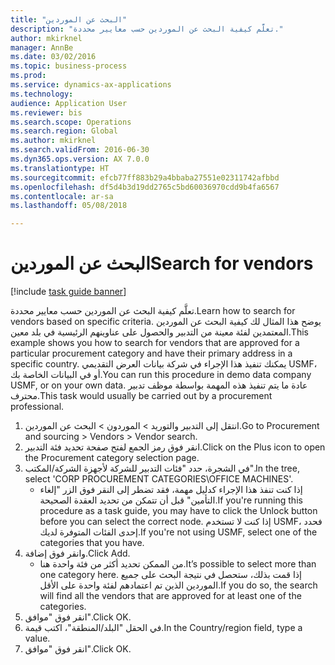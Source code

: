 ```yaml
--- 
title: "البحث عن الموردين"
description: "تعلَّم كيفية البحث عن الموردين حسب معايير محددة."
author: mkirknel
manager: AnnBe
ms.date: 03/02/2016
ms.topic: business-process
ms.prod: 
ms.service: dynamics-ax-applications
ms.technology: 
audience: Application User
ms.reviewer: bis
ms.search.scope: Operations
ms.search.region: Global
ms.author: mkirknel
ms.search.validFrom: 2016-06-30
ms.dyn365.ops.version: AX 7.0.0
ms.translationtype: HT
ms.sourcegitcommit: efcb77ff883b29a4bbaba27551e02311742afbbd
ms.openlocfilehash: df5d4b3d19dd2765c5bd60036970cdd9b4fa6567
ms.contentlocale: ar-sa
ms.lasthandoff: 05/08/2018

---
```

# <a name="search-for-vendors"></a><span data-ttu-id="11947-103">البحث عن الموردين</span><span class="sxs-lookup"><span data-stu-id="11947-103">Search for vendors</span></span>

[!include [task guide banner](../../includes/task-guide-banner.md)]

<span data-ttu-id="11947-104">تعلَّم كيفية البحث عن الموردين حسب معايير محددة.</span><span class="sxs-lookup"><span data-stu-id="11947-104">Learn how to search for vendors based on specific criteria.</span></span> <span data-ttu-id="11947-105">يوضح هذا المثال لك كيفية البحث عن الموردين المعتمدين لفئة معينة من التدبير والحصول على عناوينهم الرئيسية في بلد معين.</span><span class="sxs-lookup"><span data-stu-id="11947-105">This example shows you how to search for vendors that are approved for a particular procurement category and have their primary address in a specific country.</span></span> <span data-ttu-id="11947-106">يمكنك تنفيذ هذا الإجراء في شركة بيانات العرض التقديمي USMF، أو في البيانات الخاصة بك.</span><span class="sxs-lookup"><span data-stu-id="11947-106">You can run this procedure in demo data company USMF, or on your own data.</span></span> <span data-ttu-id="11947-107">عادة ما يتم تنفيذ هذه المهمة بواسطة موظف تدبير محترف.</span><span class="sxs-lookup"><span data-stu-id="11947-107">This task would usually be carried out by a procurement professional.</span></span>

1. <span data-ttu-id="11947-108">انتقل إلى التدبير والتوريد > الموردون > البحث عن الموردين.</span><span class="sxs-lookup"><span data-stu-id="11947-108">Go to Procurement and sourcing > Vendors > Vendor search.</span></span>
2. <span data-ttu-id="11947-109">انقر فوق رمز الجمع لفتح صفحة تحديد فئة التدبير.</span><span class="sxs-lookup"><span data-stu-id="11947-109">Click on the Plus icon to open the Procurement category selection page.</span></span>  
3. <span data-ttu-id="11947-110">في الشجرة، حدد "فئات التدبير للشركة لأجهزة الشركة/المكتب".</span><span class="sxs-lookup"><span data-stu-id="11947-110">In the tree, select 'CORP PROCUREMENT CATEGORIES\OFFICE MACHINES'.</span></span>
    * <span data-ttu-id="11947-111">إذا كنت تنفذ هذا الإجراء كدليل مهمة، فقد تضطر إلى النقر فوق الزر "إلغاء التأمين" قبل أن تتمكن من تحديد العقدة الصحيحة.</span><span class="sxs-lookup"><span data-stu-id="11947-111">If you're running this procedure as a task guide, you may have to click the Unlock button before you can select the correct node.</span></span> <span data-ttu-id="11947-112">إذا كنت لا تستخدم USMF، فحدد إحدى الفئات المتوفرة لديك.</span><span class="sxs-lookup"><span data-stu-id="11947-112">If you're not using USMF, select one of the categories that you have.</span></span>  
4. <span data-ttu-id="11947-113">وانقر فوق إضافة.</span><span class="sxs-lookup"><span data-stu-id="11947-113">Click Add.</span></span>
    * <span data-ttu-id="11947-114">من الممكن تحديد أكثر من فئة واحدة هنا.</span><span class="sxs-lookup"><span data-stu-id="11947-114">It’s possible to select more than one category here.</span></span> <span data-ttu-id="11947-115">إذا قمت بذلك، ستحصل في نتيجة البحث على جميع الموردين الذين تم اعتمادهم لفئة واحدة على الأقل.</span><span class="sxs-lookup"><span data-stu-id="11947-115">If you do so, the search will find all the vendors that are approved for at least one of the categories.</span></span>  
5. <span data-ttu-id="11947-116">انقر فوق "موافق".</span><span class="sxs-lookup"><span data-stu-id="11947-116">Click OK.</span></span>
6. <span data-ttu-id="11947-117">في الحقل "البلد/المنطقة"، اكتب قيمة.</span><span class="sxs-lookup"><span data-stu-id="11947-117">In the Country/region field, type a value.</span></span>
7. <span data-ttu-id="11947-118">انقر فوق "موافق".</span><span class="sxs-lookup"><span data-stu-id="11947-118">Click OK.</span></span>


